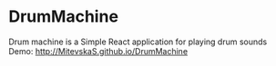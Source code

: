 # DrumMachine
Drum machine is a Simple React application for playing drum sounds<br>
Demo: http://MitevskaS.github.io/DrumMachine
